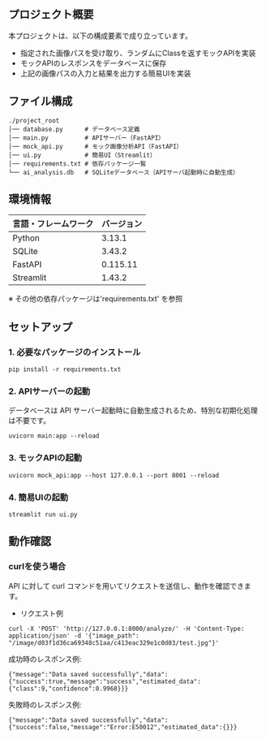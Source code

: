 ## プロジェクト概要
本プロジェクトは、以下の構成要素で成り立っています。
- 指定された画像パスを受け取り、ランダムにClassを返すモックAPIを実装
- モックAPIのレスポンスをデータベースに保存
- 上記の画像パスの入力と結果を出力する簡易UIを実装

## ファイル構成
```
./project_root
│── database.py      # データベース定義
│── main.py          # APIサーバー（FastAPI）
│── mock_api.py      # モック画像分析API（FastAPI）
│── ui.py            # 簡易UI（Streamlit）
│── requirements.txt # 依存パッケージ一覧
└── ai_analysis.db   # SQLiteデータベース（APIサーバ起動時に自動生成）
```

## 環境情報
| 言語・フレームワーク | バージョン |
| -------------------- | ---------- |
| Python                | 3.13.1       |
| SQLite                | 3.43.2     |
| FastAPI           | 0.115.11     |
| Streamlit              | 1.43.2   |

※ その他の依存パッケージは'requirements.txt' を参照

## セットアップ
### 1. 必要なパッケージのインストール
```
pip install -r requirements.txt
```
### 2. APIサーバーの起動
データベースは API サーバー起動時に自動生成されるため、特別な初期化処理は不要です。
```
uvicorn main:app --reload
```
### 3. モックAPIの起動
```
uvicorn mock_api:app --host 127.0.0.1 --port 8001 --reload
```
### 4. 簡易UIの起動
```
streamlit run ui.py
```

## 動作確認
### curlを使う場合
API に対して curl コマンドを用いてリクエストを送信し、動作を確認できます。
- リクエスト例
```
curl -X 'POST' 'http://127.0.0.1:8000/analyze/' -H 'Content-Type: application/json' -d '{"image_path": "/image/d03f1d36ca69348c51aa/c413eac329e1c0d03/test.jpg"}'
```
成功時のレスポンス例:
```
{"message":"Data saved successfully","data":{"success":true,"message":"success","estimated_data":{"class":9,"confidence":0.9968}}}
```
失敗時のレスポンス例:
```
{"message":"Data saved successfully","data":{"success":false,"message":"Error:E50012","estimated_data":{}}}
```
